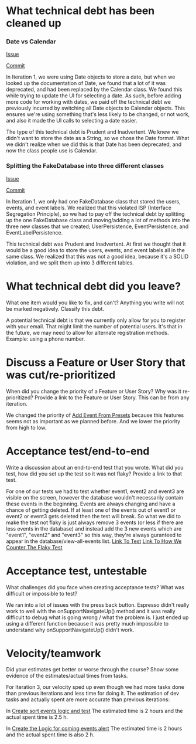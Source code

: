 What technical debt has been cleaned up
========================================

### Date vs Calendar

[Issue](https://code.cs.umanitoba.ca/winter-2022-a02/group-2/time-since-a02-2/-/issues/39)

[Commit](https://code.cs.umanitoba.ca/winter-2022-a02/group-2/time-since-a02-2/-/commit/c91203ee276ea34823b1e5ed2133cdd9e3796a4f)

In Iteration 1, we were using Date objects to store a date, but when we looked
up the documentation of Date, we found that a lot of it was deprecated, and had
been replaced by the Calendar class.
We found this while trying to update the UI for selecting a date.
As such, before adding more code for working with dates, we paid off the
technical debt we previously incurred by switching all Date objects to Calendar
objects.  This ensures we're using something that's less likely to be changed,
or not work, and also it made the UI calls to selecting a date easier.

The type of this technical debt is Prudent and Inadvertent.  We knew we
didn't want to store the date as a String, so we chose the Date format.
What we didn't realize when we did this is that Date has been deprecated,
and now the class people use is Calendar.

### Splitting the FakeDatabase into three different classes

[Issue](https://code.cs.umanitoba.ca/winter-2022-a02/group-2/time-since-a02-2/-/issues/28)

[Commit](https://code.cs.umanitoba.ca/winter-2022-a02/group-2/time-since-a02-2/-/commit/97dd99872ba524644ae6070a28c57062dbf11ba3)

In Iteration 1, we only had one FakeDatabase class that stored the users, events,
and event labels. We realized that this violated ISP (Interface Segregation Principle), 
so we had to pay off the technical debt by splitting up the one FakeDatabase class and moving/adding
a lot of methods into the three new classes that we created; UserPersistence, EventPersistence, 
and EventLabelPersistence.

This technical debt was Prudent and Inadvertent.  At first we thought that
it would be a good idea to store the users, events, and event labels all
in the same class.  We realized that this was not a good idea, because it's
a SOLID violation, and we split them up into 3 different tables.

What technical debt did you leave?
==================================

What one item would you like to fix, and can't? Anything you write will not
be marked negatively. Classify this debt.

A potential technical debt is that we currently only allow for you to register with your email. That
might limit the number of potential users. It's that in the future, we may need to allow for
alternate registration methods.  Example: using a phone number.

Discuss a Feature or User Story that was cut/re-prioritized
============================================

When did you change the priority of a Feature or User Story? Why was it
re-prioritized? Provide a link to the Feature or User Story. This can be from any
iteration.

We changed the priority of [Add Event From Presets](https://code.cs.umanitoba.ca/winter-2022-a02/group-2/time-since-a02-2/-/issues/2)
because this features seems not as important as we planned before. And we lower
the priority from high to low.

Acceptance test/end-to-end
==========================
Write a discussion about an end-to-end test that you wrote. What did you test,
how did you set up the test so it was not flaky? Provide a link to that test.

For one of our tests we had to test whether event1, event2 and event3 are visible
on the screen, however the database wouldn't necessarily contain these events in
the beginning. Events are always changing and have a chance of getting deleted.
If at least one of the events out of event1 or event2 or event3 gets deleted then
the test will break. So what we did to make the test not flaky is just always remove
3 events (or less if there are less events in the database) and instead add the 3 new
events which are "event1", "event2" and "event3" so this way, they're always guranteed to
appear in the database/view-all-events list. [Link To Test](https://code.cs.umanitoba.ca/winter-2022-a02/group-2/time-since-a02-2/-/blob/main/app/src/androidTest/java/comp3350/timeSince/ViewAllEventsSystemTest.java) 
[Link To How We Counter The Flaky Test](https://code.cs.umanitoba.ca/winter-2022-a02/group-2/time-since-a02-2/-/blob/main/app/src/androidTest/java/comp3350/timeSince/utils/TestUtils.java)

Acceptance test, untestable
===============
What challenges did you face when creating acceptance tests? What was difficult
or impossible to test?

We ran into a lot of issues with the press back button. Espresso didn't really 
work to well with the onSupportNavigateUp() method and it was really difficult
to debug what is going wrong / what the problem is. I just ended up using a different
function because it was pretty much impossible to understand why onSupportNavigateUp()
didn't work.

Velocity/teamwork
=================

Did your estimates get better or worse through the course? Show some
evidence of the estimates/actual times from tasks.

For Iteration 3, our velocity sped up even though we had more tasks done than previous
iterations and less time for doing it. The estimation of dev tasks and actually spent
are more accurate than previous iterations:

In [Create sort events logic and test](https://code.cs.umanitoba.ca/winter-2022-a02/group-2/time-since-a02-2/-/issues/79)
The estimated time is 2 hours and the actual spent time is 2.5 h.

In [Create the Logic for coming events alert](https://code.cs.umanitoba.ca/winter-2022-a02/group-2/time-since-a02-2/-/issues/81)
The estimated time is 2 hours and the actual spent time is also 2 h.
